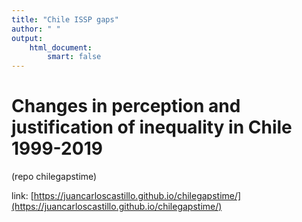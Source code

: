 ```yaml
---
title: "Chile ISSP gaps"
author: " "
output:
    html_document:
        smart: false
---
```


# Changes in perception and justification of inequality in Chile 1999-2019

(repo chilegapstime)

link: [https://juancarloscastillo.github.io/chilegapstime/](https://juancarloscastillo.github.io/chilegapstime/)
